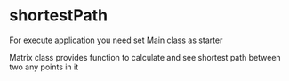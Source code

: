 # shortestPath

For execute application you need set Main class as starter

Matrix class provides function to calculate and see shortest path between two any points in it
